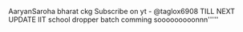 AaryanSaroha
bharat ckg
Subscribe on yt - @taglox6908
TILL NEXT UPDATE 
IIT school dropper batch comming sooooooooonnn'''''
